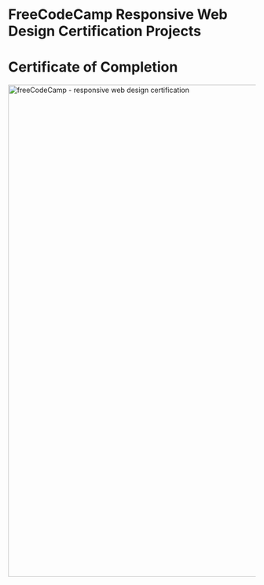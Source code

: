 <h1>FreeCodeCamp Responsive Web Design Certification Projects</h1>
<h1>Certificate of Completion</h1>

<img width="1000" alt="freeCodeCamp - responsive web design certification" src="https://user-images.githubusercontent.com/106135562/186666696-915055fb-3689-46d7-a8d5-0dde536fdad2.png">
